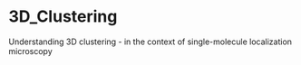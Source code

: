 # 3D_Clustering
Understanding 3D clustering - in the context of single-molecule localization microscopy
